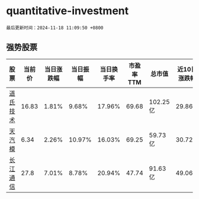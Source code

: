 # quantitative-investment

`最后更新时间：2024-11-18 11:09:50 +0800`

## 强势股票

|股票|当前价|当日涨跌幅|当日振幅|当日换手率|市盈率TTM|总市值|近10日涨跌幅|
|----|----|----|----|----|----|----|----|
|[道氏技术](https://xueqiu.com/S/SZ300409)|16.83|1.81%|9.68%|17.96%|69.68|102.25亿|29.86%|
|[天汽模](https://xueqiu.com/S/SZ002510)|6.34|2.26%|10.97%|16.03%|69.25|59.73亿|30.72%|
|[长江通信](https://xueqiu.com/S/SH600345)|27.8|7.01%|8.78%|20.94%|47.74|91.63亿|49.06%|
